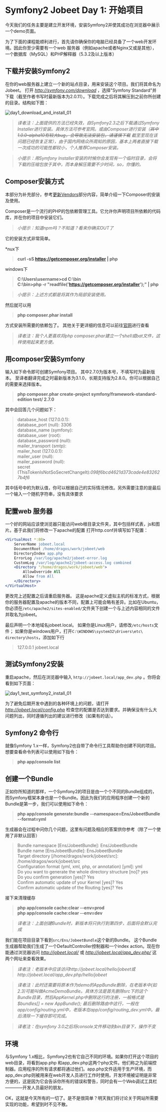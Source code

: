 # Symfony2 Jobeet Day 1: 开始项目

今天我们的任务主要是建立开发环境，安装Symfony2并使其成功在浏览器中展示一个demo页面。

为了下面的课程能顺利进行，首先请你确保你的电脑已经具备了一个web开发环境。因此你至少需要有一个web 服务器（例如apache或者Nginx又或是其他），一个数据库（MySQL）和PHP解释器（5.3.2及以上版本）

## 下载并安装Symfony2

在你的web服务器上建立一个新的站点目录，用来安装这个项目。我们将其命名为Jobeet。
打开 *http://symfony.com/download* ，选择"Symfony Standard"并下载（截至作者书写时最新版本为2.0.11）。下载完成之后将其解压到之前你所创建的目录。结构如下图： 
 
![day1_download_and_install_01](./image/day1_download_and_install_01.png)

> *译者注：上面提供的方法已经失效，自Symfony2.3之后下载通过Symfony Installer进行安装。具体方法可参考官网。或由Composer进行安装（~~其中1.0.0-alpha10有较大bug，会导致无法安装包，请谨慎下载~~ 截至至现在该问题已经恢复正常），由于国内网络众所周知的原因，基本上两者直接下载一次成功的可能性都较小，个人推荐Composer安装。*  

> *小提示：用Symfony Installer安装的时候你会发现有一个临时目录，会将下载的压缩包放于其中，而本身解压需要不少时间，so，你懂的。*

## Composer安装方式

本部分为补充部分，参考[更新Vendors](http://intelligentbee.com/blog/2013/08/07/symfony2-jobeet-day-1-starting-up-the-project/)部分内容，简单介绍一下Composer的安装及使用。

Composer是一个流行的PHP的包依赖管理工具。它允许你声明项目所依赖的代码库，并在你的项目中安装它们。

> *小提示：知道npm吗？不知道？看来你确实OUT了*

它的安装方式非常简单。

*nux下
> **curl -sS https://getcomposer.org/installer | php**

windows下
> **C:\Users\username>cd C:\bin**  
> **C:\bin>php -r "readfile('https://getcomposer.org/installer');" | php**  


> *小提示：上述方式都是将其作为局部安装使用。*

然后就可以用

> **php composer.phar install**

方式安装所需要的依赖包了。
其他关于更详细的信息可以前往[官网](http://docs.phpcomposer.com/)进行查看

> *译者注：我个人更喜欢将php composer.phar建立一个shell或bat文件，这样使用起来更方便。*

## 用composer安装Symfony

输入如下命令即可创建Symfony项目。 其中2.7.0为版本号，不填写时为最新版本。
至译者翻译完成之时最新版本为3.1.0，长期支持版为2.8.0。你可以根据自己的需要来选择版本。

> **php composer.phar create-project symfony/framework-standard-edition test/ 2.7.0**

其中会回答几个问题如下：
> database_host (127.0.0.1):  
database_port (null): 3306  
database_name (symfony):  
database_user (root):  
database_password (null):  
mailer_transport (smtp):  
mailer_host (127.0.0.1):  
mailer_user (null):  
mailer_password (null):  
secret (ThisTokenIsNotSoSecretChangeIt):*098f6bcd4621d373cade4e832627b4f6*  

其中括号中的为默认值，你可以根据自己的实际情况修改。另外需要注意的是最后一个输入一个随机字符串，没有具体要求


## 配置web 服务器

一个好的网站应该使浏览器只能访问web根目录文件夹，其中包括样式表，js和图片。基于此我们将修改一下apache的配置
打开http.conf并填写如下配置：
```apache
<VirtualHost *:80>
    ServerName jobeet.local
    DocumentRoot /home/dragos/work/jobeet/web
    DirectoryIndex app.php
    ErrorLog /var/log/apache2/jobeet-error.log
    CustomLog /var/log/apache2/jobeet-access.log combined
    <Directory "/home/dragos/work/jobeet/web">
        AllowOverride All
        Allow from All
    </Directory>
</VirtualHost>
```

更改完上述配置之后请重启服务器。
这是apache定义虚拟主机的标准方式，根据你的服务器配置及apache的版本不同，配置上可能会略有差异。比如在Ubuntu，你必须在`/etc/apache2/sites-enabled/`文件夹下创建一个与上述内容相同的文件并取名为jobeet。

最后声明一个本地域名jobeet.local。
如果你是Linux用户，请修改`/etc/hosts`文件；
如果你是windows用户，打开`C:\WINDOWS\system32\drivers\etc\ directory\hosts`，添加如下行

> 127.0.0.1 jobeet.local

## 测试Symfony2安装

重启apache，然后在浏览器中输入 `http://jobeet.local/app_dev.php` 。你将会看到如下页面：

![day1_test_symfony2_install_01](./image/day1_test_symfony2_install_01.png) 


为了避免后期开发中遇到的各种环境上的问题，请打开 *http://jobeet.local/config.php* 检查您的配置是否达到要求。并确保没有什么大问题列出，同时遵循列出的建议进行修改（如果有的话）。


## Symfony2 命令行
就像Symfony 1.x一样，Symfony2也自带了命令行工具帮助你创建不同的项目。想要查看命令列表可以使用如下指令：

> **php app/console list**

## 创建一个Bundle
正如你所知道的那样，一个Symfony2的项目是由一个个不同的Bundle组成的，而Symfony框架本身也是一个Bundle。因此为我们的应用程序创建一个新的Bundle是第一步，我们可以使用如下命令：

> **php app/console generate:bundle --namespace=Ens/JobeetBundle --format=yml**

生成器会在过程中问你几个问题，这里有问题及相应的答案供你参考（除了一个使用了非默认回答）

> Bundle namespace [Ens/JobeetBundle]: Ens/JobeetBundle  
> Bundle name [EnsJobeetBundle]: EnsJobeetBundle  
> Target directory [/home/dragos/work/jobeet/src]: /home/dragos/work/jobeet/src  
> Configuration format (yml, xml, php, or annotation) [yml]: yml  
> Do you want to generate the whole directory structure [no]? yes  
> Do you confirm generation [yes]? Yes  
> Confirm automatic update of your Kernel [yes]? Yes  
> Confirm automatic update of the Routing [yes]? Yes  

接下来清理缓存


> **php app/console cache:clear --env=prod**  
> **php app/console cache:clear --env=dev**


> *译者注：上面创建Bundle时，新版本将只执行到第四步，后面将会默认完成*

我们能在项目目录下看到`src/Ens/JobeetBundle`这个新的Bundle。
这个Bundle生成器帮助我们生成了一个DefaultController控制器和一个index action。现在你能通过浏览器访问 *http://jobeet.local/* 或 *http://jobeet.local/app_dev.php/* 这两个网址来查看效果。

> *译者注：老版本中应该访问http://jobeet.local/hello/jobeet或http://jobeet.local/app_dev.php/hello/jobeet*

> *译者注：此时还需要将原本作为demo的AppBundle删除，在老版本中(如2.3)可能叫做AcmeDemoBundle。具体方法是首先删除src下的这个Bundle目录，然后AppKernel.php中删除这行的注册，一般格式是$bundles[] = new AppBundle(); 最后删除路由中这行，一般在app/config/routing.yml中，老版本在app/config/routing_dev.yml中。最后清除一下缓存即可完成。*  

> *译者注：在symfony 3.0之后将console文件移动到bin目录下，操作不变*

## 环境

与Symfony 1.x相比，Symfony2也有它自己不同的环境。如果你打开这个项目的web目录，将看到app.php 和app_dev.php这两个php文件。他们称之为前端控制器。应用程序的所有请求都将通过他们。app.php文件适用于生产环境，而app_dev.php则被用来在web开发人员进行工作时使用。开发环境被证明是非常方便的，这是因为它会告诉你所有的错误和警告，同时会有一个Web调试工具栏————开发人员最好的朋友。

OK，这就是今天所有的一切了。是不是很简单？明天我们将讨论关于网站所需要实现的功能，希望到时不见不散。
